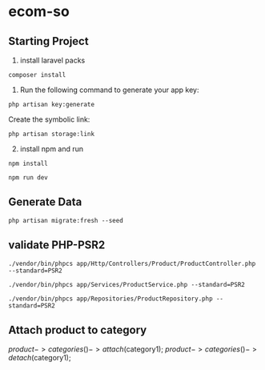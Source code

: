 # ecom-so

## Starting Project

1. install laravel packs

```composer
composer install
```

1. Run the following command to generate your app key:

```
php artisan key:generate
```

Create the symbolic link:

```
php artisan storage:link
```

2. install npm and run

```npm
npm install
```

```npm
npm run dev
```

## Generate Data

```
php artisan migrate:fresh --seed
```

## validate PHP-PSR2

```
./vendor/bin/phpcs app/Http/Controllers/Product/ProductController.php --standard=PSR2
```

```
./vendor/bin/phpcs app/Services/ProductService.php --standard=PSR2
```

```
./vendor/bin/phpcs app/Repositories/ProductRepository.php --standard=PSR2
```

## Attach product to category

$product->categories()->attach($category1);
$product->categories()->detach($category1);
